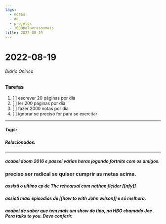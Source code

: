 ```yaml
---
tags:
  - notas
  - de
  - projetos
  - 1000palavrasoumais
title: 2022-08-19  
---
```


# 2022-08-19  

###### Diário Onírico

>

### Tarefas

1. [ ] escrever 20 páginas por dia
2. [ ] ler 200 páginas por dia
3. [ ] fazer 2000 notas por dia
4. [ ] ignorar se preciso for para se exercitar

---

##### Tags:

##### Relacionados: 

---

##### acabei doom 2016 e passei várias horas jogando fortnite com os amigos.

### preciso ser radical se quiser cumprir as metas acima.

##### assisti o ultimo ep de The rehearsal com nathan fielder [[nfy]]

##### assisti masi episodios de [[how to with John wilson]] e só melhora.

##### acabei de saber que tem mais um show do tipo, na HBO chamado Joe Pera talks to you. Devo conferir.

> 
